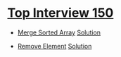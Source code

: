 # [Top Interview 150](https://leetcode.com/studyplan/top-interview-150/)

* [Merge Sorted Array](https://leetcode.com/problems/merge-sorted-array/description/?envType=study-plan-v2&envId=top-interview-150)
	[Solution](https://leetcode.com/problems/merge-sorted-array/solutions/5285378/merge-sorted-array-leetcode-java-solution-by-priyanka/)

* [Remove Element](https://leetcode.com/problems/remove-element/description/?envType=study-plan-v2&envId=top-interview-150)
	[Solution](https://leetcode.com/problems/remove-element/solutions/5284416/remove-element-leetcode-java-solution-by-priyanka/?envType=study-plan-v2&envId=top-interview-150)